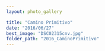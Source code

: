 ```yaml
---
layout: photo_gallery

title: "Camino Primitivo"
date: "2016/06/27"
best_image: "DSC02315cnv.jpg"
folder_path: "2016_CaminoPrimitivo"
---
```

